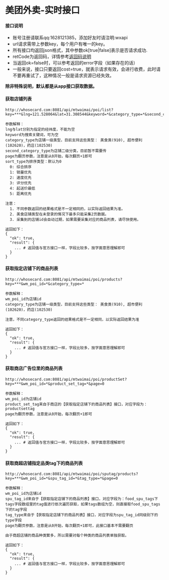 # 美团外卖-实时接口

#### 接口说明
* 账号注册请联系qq:1628121385，添加好友时请注明:wxapi
* url请求需带上参数key，每个用户有唯一的key。
* 所有接口均返回json格式，其中参数ok[true|false]表示是否请求成功.
* retCode为返回码，详情参考[返回码说明](https://github.com/iwoods100/wxapi-doc/blob/master/retcode.md)
* 当返回ok=false时，可以参考返回的error字段（如果存在的话）
* 一般来说，接口只要返回cost=true，就表示请求有效，会进行收费，此时请不要再重试了，这种情况一般是请求资源已经失效。

**除非特殊说明，默认都是从app接口获取数据。**

#### 获取店铺列表
```
http://whosecard.com:8081/api/mtwaimai/poi/list?key=***&lng=121.528064&lat=31.308544&keyword=*&category_type=*&second_category_type=*&page=0&sort_type=0

参数解释：
lng与lat分别为指定的经纬度，不能为空
keyword为搜索关键词，可为空
category_type为店铺一级类型，目前支持这些类型： 美食类(910), 超市便利(102620)，药店(102530)
second_category_type为店铺二级分类，目前暂不需要传
page为翻页参数，注意是从0开始，每次翻页+1即可
sort_type为排序类型：默认为0
  0: 综合排序
  1: 销量优先
  2: 速度优先
  3: 评分优先
  4: 起送价最低
  5: 距离优先

注意：
  1. 不同参数返回的结果格式是不一定相同的，以实际返回结果为准。
  2. 美食店铺类型在未登录的情况下最多只能采集2页数据。
  3. 采集到的店铺id会自动过期，如果需要采集对应的商品列表，请尽快使用。

返回如下：
{
  "ok": true,
  "result": {
    ... # 返回值与官方接口一样，字段比较多，按字面意思理解即可
  }
}
```

#### 获取指定店铺下的商品列表
```
http://whosecard.com:8081/api/mtwaimai/poi/products?key=***&wm_poi_id=*&category_type=*

参数解释：
wm_poi_id为店铺id
category_type为店铺一级类型，目前支持这些类型： 美食类(910), 超市便利(102620)，药店(102530)

注意，不同category_type返回的结果格式是不一定相同，以实际返回结果为准

返回如下：
{
  "ok": true,
  "result": {
    ... # 返回值与官方接口一样，字段比较多，按字面意思理解即可
  }
}
```

#### 获取商店广告位里的商品列表
```
http://whosecard.com:8081/api/mtwaimai/poi/productSet?key=***&wm_poi_id=*&product_set_tag=*&page=0

参数解释：
wm_poi_id为店铺id
product_set_tag来自于商店的【获取指定店铺下的商品列表】接口，对应字段为：productsettag
page为翻页参数，注意是从0开始，每次翻页+1即可

返回如下：
{
  "ok": true,
  "result": {
    ... # 返回值与官方接口一样，字段比较多，按字面意思理解即可
  }
}
```

#### 获取商超店铺指定品类tag下的商品列表
```
http://whosecard.com:8081/api/mtwaimai/poi/sputag/products?key=***&wm_poi_id=*&spu_tag_id=*&tag_type=*&page=0

参数解释：
wm_poi_id为店铺id
spu_tag_id来自于【获取指定店铺下的商品列表】接口，对应字段为：food_spu_tags下tags字段数组里的tag值进行依次遍历获取，如果tags数组为空，则直接取food_spu_tags下的tag字段
tag_type来自于【获取指定店铺下的商品列表】接口，对应字段为spu_tag_id同级别下的type字段
page为翻页参数，注意是从0开始，每次翻页+1即可，此接口基本不需要翻页

由于商超店铺的商品种类繁多，所以需要对每个种类的商品列表单独获取。

返回如下：
{
  "ok": true,
  "result": {
    ... # 返回值与官方接口一样，字段比较多，按字面意思理解即可
  }
}
```
